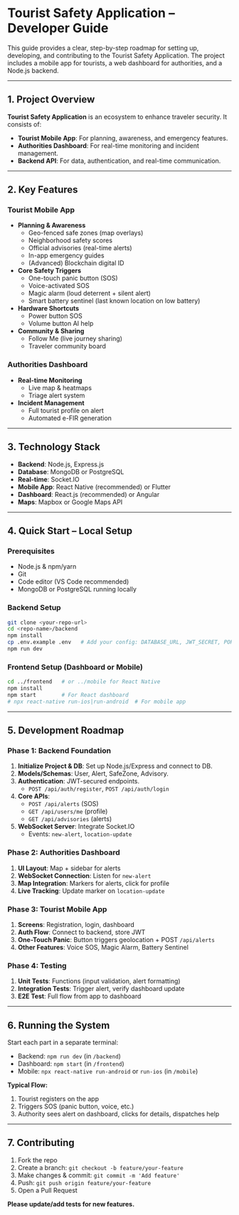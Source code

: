 
# Tourist Safety Application – Developer Guide

This guide provides a clear, step-by-step roadmap for setting up, developing, and contributing to the Tourist Safety Application. The project includes a mobile app for tourists, a web dashboard for authorities, and a Node.js backend.

---

## 1. Project Overview

**Tourist Safety Application** is an ecosystem to enhance traveler security. It consists of:
- **Tourist Mobile App**: For planning, awareness, and emergency features.
- **Authorities Dashboard**: For real-time monitoring and incident management.
- **Backend API**: For data, authentication, and real-time communication.

---

## 2. Key Features

### Tourist Mobile App
- **Planning & Awareness**
	- Geo-fenced safe zones (map overlays)
	- Neighborhood safety scores
	- Official advisories (real-time alerts)
	- In-app emergency guides
	- (Advanced) Blockchain digital ID
- **Core Safety Triggers**
	- One-touch panic button (SOS)
	- Voice-activated SOS
	- Magic alarm (loud deterrent + silent alert)
	- Smart battery sentinel (last known location on low battery)
- **Hardware Shortcuts**
	- Power button SOS
	- Volume button AI help
- **Community & Sharing**
	- Follow Me (live journey sharing)
	- Traveler community board

### Authorities Dashboard
- **Real-time Monitoring**
	- Live map & heatmaps
	- Triage alert system
- **Incident Management**
	- Full tourist profile on alert
	- Automated e-FIR generation

---

## 3. Technology Stack

- **Backend**: Node.js, Express.js
- **Database**: MongoDB or PostgreSQL
- **Real-time**: Socket.IO
- **Mobile App**: React Native (recommended) or Flutter
- **Dashboard**: React.js (recommended) or Angular
- **Maps**: Mapbox or Google Maps API

---

## 4. Quick Start – Local Setup

### Prerequisites
- Node.js & npm/yarn
- Git
- Code editor (VS Code recommended)
- MongoDB or PostgreSQL running locally

### Backend Setup
```sh
git clone <your-repo-url>
cd <repo-name>/backend
npm install
cp .env.example .env   # Add your config: DATABASE_URL, JWT_SECRET, PORT
npm run dev
```

### Frontend Setup (Dashboard or Mobile)
```sh
cd ../frontend   # or ../mobile for React Native
npm install
npm start        # For React dashboard
# npx react-native run-ios|run-android  # For mobile app
```

---

## 5. Development Roadmap

### Phase 1: Backend Foundation
1. **Initialize Project & DB**: Set up Node.js/Express and connect to DB.
2. **Models/Schemas**: User, Alert, SafeZone, Advisory.
3. **Authentication**: JWT-secured endpoints.
	 - `POST /api/auth/register`, `POST /api/auth/login`
4. **Core APIs**:
	 - `POST /api/alerts` (SOS)
	 - `GET /api/users/me` (profile)
	 - `GET /api/advisories` (alerts)
5. **WebSocket Server**: Integrate Socket.IO
	 - Events: `new-alert`, `location-update`

### Phase 2: Authorities Dashboard
1. **UI Layout**: Map + sidebar for alerts
2. **WebSocket Connection**: Listen for `new-alert`
3. **Map Integration**: Markers for alerts, click for profile
4. **Live Tracking**: Update marker on `location-update`

### Phase 3: Tourist Mobile App
1. **Screens**: Registration, login, dashboard
2. **Auth Flow**: Connect to backend, store JWT
3. **One-Touch Panic**: Button triggers geolocation + POST `/api/alerts`
4. **Other Features**: Voice SOS, Magic Alarm, Battery Sentinel

### Phase 4: Testing
1. **Unit Tests**: Functions (input validation, alert formatting)
2. **Integration Tests**: Trigger alert, verify dashboard update
3. **E2E Test**: Full flow from app to dashboard

---

## 6. Running the System

Start each part in a separate terminal:
- Backend: `npm run dev` (in `/backend`)
- Dashboard: `npm start` (in `/frontend`)
- Mobile: `npx react-native run-android` or `run-ios` (in `/mobile`)

**Typical Flow:**
1. Tourist registers on the app
2. Triggers SOS (panic button, voice, etc.)
3. Authority sees alert on dashboard, clicks for details, dispatches help

---

## 7. Contributing

1. Fork the repo
2. Create a branch: `git checkout -b feature/your-feature`
3. Make changes & commit: `git commit -m 'Add feature'`
4. Push: `git push origin feature/your-feature`
5. Open a Pull Request

**Please update/add tests for new features.**